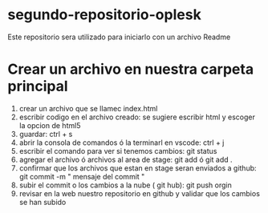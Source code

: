 # segundo-repositorio-oplesk
Este repositorio sera utilizado para iniciarlo con un archivo Readme


# Crear un archivo en nuestra carpeta principal
1) crear un archivo que se llamec index.html
2) escribir codigo en el archivo creado: se sugiere escribir html y escoger la opcion de html5
3) guardar: ctrl + s
4) abrir la consola de comandos ó la terminarl en vscode: ctrl + j
5) escribir el comando para ver si tenemos cambios: git status
6) agregar el archivo ó archivos al area de stage: git add <nombre-del-archivo> ó git add .
7) confirmar que los archivos que estan en stage seran enviados a github: git commit -m " mensaje del commit "
8) subir el commit o los cambios a la nube ( git hub): git push orgin <nombre-de-la-rama>
9) revisar en la web nuestro repositorio en github y validar que los cambios se han subido
